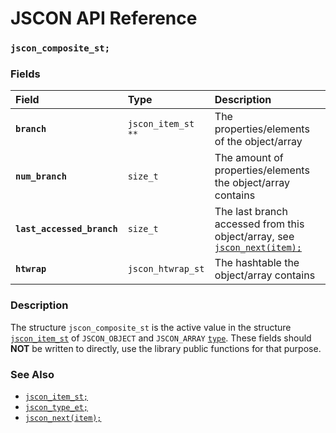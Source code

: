 # JSCON API Reference

### `jscon_composite_st;`

### Fields

| Field | Type | Description |
| :--- | :--- | :--- |
|**`branch`**|`jscon_item_st **`| The properties/elements of the object/array |
|**`num_branch`**|`size_t`| The amount of properties/elements the object/array contains |
|**`last_accessed_branch`**|`size_t`| The last branch accessed from this object/array, see [`jscon_next(item);`](jscon_next.md) |
|**`htwrap`**|`jscon_htwrap_st`| The hashtable the object/array contains |

### Description

The structure `jscon_composite_st` is the active value in the structure [`jscon_item_st`](jscon_item_st.md) of `JSCON_OBJECT` and `JSCON_ARRAY`
[`type`](jscon_type_et.md). These fields should **NOT** be written to directly, use the library public functions for that purpose.

### See Also

* [`jscon_item_st;`](jscon_item_st.md)
* [`jscon_type_et;`](jscon_type_et.md)
* [`jscon_next(item);`](jscon_next.md)
